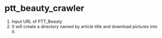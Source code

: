 # ptt_beauty_crawler

1. Input URL of PTT_Beauty
2. It will create a directory named by article title and download pictures into it.
